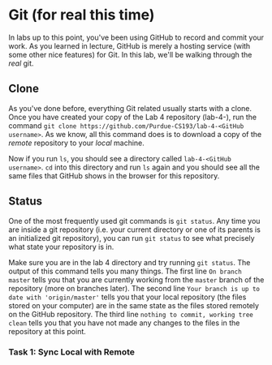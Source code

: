 # Git (for real this time)

In labs up to this point, you've been using GitHub to record and commit your work. As you learned in lecture, GitHub is merely a hosting service (with some other nice features) for Git. In this lab, we'll be walking through the *real* git.

## Clone
As you've done before, everything Git related usually starts with a clone. Once you have created your copy of the Lab 4 repository (lab-4-<GitHub username>), run the command `git clone https://github.com/Purdue-CS193/lab-4-<GitHub username>`. As we know, all this command does is to download a copy of the *remote* repository to your *local* machine. 

Now if you run `ls`, you should see a directory called `lab-4-<GitHub username>`. `cd` into this directory and run `ls` again and you should see all the same files that GitHub shows in the browser for this repository. 

## Status
One of the most frequently used git commands is `git status`. Any time you are inside a git repository (i.e. your current directory or one of its parents is an initialized git repository), you can run `git status` to see what precisely what state your repository is in. 

Make sure you are in the lab 4 directory and try running `git status`. The output of this command tells you many things. 
The first line `On branch master` tells you that you are currently working from the `master` branch of the repository (more on branches later).
The second line `Your branch is up to date with 'origin/master'` tells you that your local repository (the files stored on your computer) are in the same state as the files stored remotely on the GitHub repository.
The third line `nothing to commit, working tree clean` tells you that you have not made any changes to the files in the repository at this point. 

### Task 1: Sync Local with Remote

